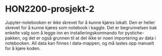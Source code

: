 # HON2200-prosjekt-2
 
Jupyter-notebooken er ikke skrevet for å kunne kjøres lokalt. Den er heller skrevet for å kunne kjøres som notebook i kaggle. Det er begrunnelsen bak enkelte valg som å legge inn en installeringskommando for pystiche-pakken, og det er også grunnen til at det ikke er noen importering av data i notebooken. All data kan finnes i data-mappen, og må lastes opp manuelt for å kjøre koden. 